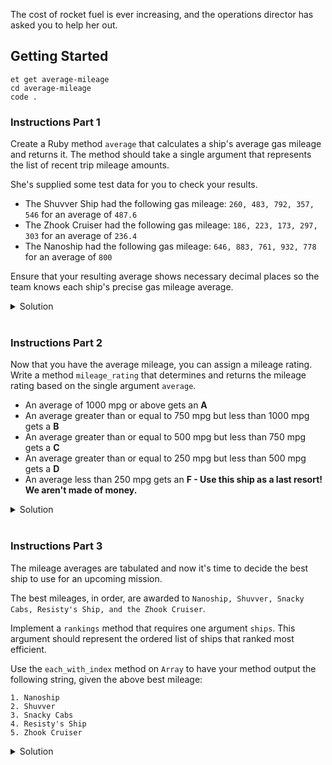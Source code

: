 The cost of rocket fuel is ever increasing, and the operations director has asked you to help her out.

## Getting Started
```no-highlight
et get average-mileage
cd average-mileage
code .
```

### Instructions Part 1

Create a Ruby method `average` that calculates a ship's average gas mileage and returns it.
The method should take a single argument that represents the list of recent trip mileage amounts.

She's supplied some test data for you to check your results.

* The Shuvver Ship had the following gas mileage: `260, 483, 792, 357, 546` for an average of `487.6`
* The Zhook Cruiser had the following gas mileage: `186, 223, 173, 297, 303` for an average of `236.4`
* The Nanoship had the following gas mileage: `646, 883, 761, 932, 778` for an average of `800`

Ensure that your resulting average shows necessary decimal places so the team knows each ship's precise gas mileage average.

<details>
<summary>Solution</summary>
<p>

```ruby
def average(mileage_list)
  sum = 0
  mileage_list.each do |mileage|
    sum += mileage
  end

  sum / mileage_list.size.to_f
end

shuvver_mileages = [260, 483, 792, 357, 546]
shuvver_average = average(shuvver_mileages)
puts shuvver_average # => 487.6
```

</p>
</details>
</br>

### Instructions Part 2

Now that you have the average mileage, you can assign a mileage rating.
Write a method `mileage_rating` that determines and returns the mileage rating based on the single argument `average`.

* An average of 1000 mpg or above gets an **A**
* An average greater than or equal to 750 mpg but less than 1000 mpg gets a **B**
* An average greater than or equal to 500 mpg but less than 750 mpg gets a **C**
* An average greater than or equal to 250 mpg but less than 500 mpg gets a **D**
* An average less than 250 mpg gets an **F - Use this ship as a last resort! We aren't made of money.**

<details>
<summary>Solution</summary>
<p>

```ruby
def mileage_rating(average)
  if average >= 1000
    'A - Let us know if someone has actually made this happen.'
  elsif average >= 750
    'B'
  elsif average >= 500
    'C'
  elsif average >= 250
    'D'
  else
    'F - Use this ship as a last resort! We aren\'t made of money!'
  end
end

shuvver_mileage_rating = mileage_rating(shuvver_average) # Shuvver Average is calculated in Part 1
puts shuvver_mileage_rating # => 'D'
```

</p>
</details>
</br>

### Instructions Part 3

The mileage averages are tabulated and now it's time to decide the best ship to use for an upcoming mission.

The best mileages, in order, are awarded to `Nanoship, Shuvver, Snacky Cabs, Resisty's Ship, and the Zhook Cruiser`.

Implement a `rankings` method that requires one argument `ships`.
This argument should represent the ordered list of ships that ranked most efficient.

Use the `each_with_index` method on `Array` to have your method output the following string, given the above best mileage:

```no-highlight
1. Nanoship
2. Shuvver
3. Snacky Cabs
4. Resisty's Ship
5. Zhook Cruiser
```

<details>
<summary>Solution</summary>
<p>

```ruby
def rankings(ships)
  ships.each_with_index do |ship, index|
    puts "#{index + 1}. #{ship}"
  end
end

rankings(['Nanoship', 'Shuvver', 'Snacky Cabs', 'Resisty\'s Ship', 'Zhook Cruiser'])
```

</p>
</details>
</br>

